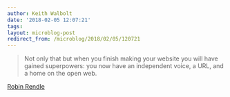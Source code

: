 ```yaml
---
author: Keith Walbolt
date: '2018-02-05 12:07:21'
tags:
layout: microblog-post
redirect_from: /microblog/2018/02/05/120721
---
```


> Not only that but when you finish making your website you will have gained superpowers: you now have an independent voice, a URL, and a home on the open web.

[Robin Rendle](https://robinrendle.com/notes/how-to-read-the-internet/)
